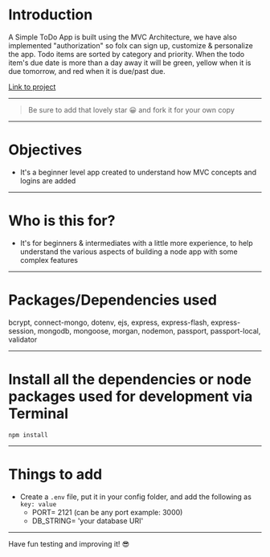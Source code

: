 # Introduction

A Simple ToDo App is built using the MVC Architecture, we have also implemented "authorization" so folx can sign up, customize & personalize the app. Todo items are sorted by category and priority. When the todo item's due date is more than a day away it will be green, yellow when it is due tomorrow, and red when it is due/past due.

[Link to project](https://todo-mvc-auth-local-1-4-1.herokuapp.com/) 

---

> Be sure to add that lovely star 😀 and fork it for your own copy

---

# Objectives

- It's a beginner level app created to understand how MVC concepts and logins are added

---

# Who is this for? 

- It's for beginners & intermediates with a little more experience, to help understand the various aspects of building a node app with some complex features

---

# Packages/Dependencies used 

bcrypt, connect-mongo, dotenv, ejs, express, express-flash, express-session, mongodb, mongoose, morgan, nodemon, passport, passport-local, validator

---

# Install all the dependencies or node packages used for development via Terminal

`npm install` 

---

# Things to add

- Create a `.env` file, put it in your config folder, and add the following as `key: value` 
  - PORT= 2121 (can be any port example: 3000) 
  - DB_STRING= 'your database URI' 
 ---
 
 Have fun testing and improving it! 😎


